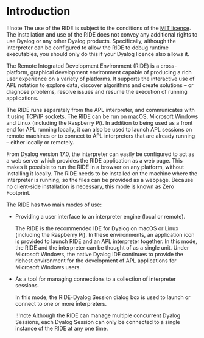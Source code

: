 # Introduction

!!!note
    The use of the RIDE is subject to the conditions of the [MIT licence](https://github.com/Dyalog/ride/blob/master/licence). The installation and use of the RIDE does not convey any additional rights to use Dyalog or any other Dyalog products. Specifically, although the interpreter can be configured to allow the RIDE to debug runtime executables, you should only do this if your Dyalog licence also allows it.

The Remote Integrated Development Environment (RIDE) is a cross-platform, graphical development environment capable of producing a rich user experience on a variety of platforms. It supports the interactive use of APL notation to explore data, discover algorithms and create solutions – or diagnose problems, resolve issues and resume the execution of running applications.

The RIDE runs separately from the APL interpreter, and communicates with it using TCP/IP sockets. The RIDE can be run on macOS, Microsoft Windows and Linux (including the Raspberry Pi). In addition to being used as a front end for APL running locally, it can also be used to launch APL sessions on remote machines or to connect to APL interpreters that are already running – either locally or remotely.

From Dyalog version 17.0, the interpreter can easily be configured to act as a web server which provides the RIDE application as a web page. This makes it possible to run the RIDE in a browser on any platform, without installing it locally. The RIDE needs to be installed on the machine where the interpreter is running, so the files can be provided as a webpage. Because no client-side installation is necessary, this mode is known as Zero Footprint.

The RIDE has two main modes of use:

- Providing a user interface to an interpreter engine (local or remote).

    The RIDE is the recommended IDE for Dyalog on macOS or Linux (including the Raspberry Pi). In these environments, an application icon is provided to launch RIDE and an APL interpreter together. In this mode, the RIDE and the interpreter can be thought of as a single unit. Under Microsoft Windows, the native Dyalog IDE continues to provide the richest environment for the development of APL applications for Microsoft Windows users.

- As a tool for managing connections to a collection of interpreter sessions.

    In this mode, the RIDE-Dyalog Session dialog box is used to launch or connect to one or more interpreters.
    
    !!!note
        Although the RIDE can manage multiple concurrent Dyalog Sessions, each Dyalog Session can only be connected to a single instance of the RIDE at any one time.

